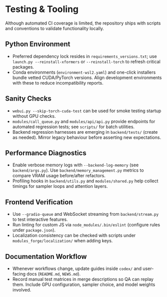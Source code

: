 # Testing & Tooling

Although automated CI coverage is limited, the repository ships with scripts and conventions to validate functionality locally.

## Python Environment
- Preferred dependency lock resides in `requirements_versions.txt`; use `launch.py --reinstall-xformers` or `--reinstall-torch` to refresh critical packages.
- Conda environments (`environment-wsl2.yaml`) and one-click installers bundle vetted CUDA/PyTorch versions. Align development environments with these to reduce incompatibility reports.

## Sanity Checks
- `webui.py --skip-torch-cuda-test` can be used for smoke testing startup without GPU checks.
- `modules/call_queue.py` and `modules/api/api.py` provide endpoints for automated regression tests; see `scripts/` for batch utilities.
- Backend regression harnesses are emerging in `backend/tests/` (create as needed). Mirror legacy behaviour before asserting new expectations.

## Performance Diagnostics
- Enable verbose memory logs with `--backend-log-memory` (see `backend/args.py`). Use `backend/memory_management.py` metrics to compare VRAM usage before/after refactors.
- Profiling hooks in `backend/utils.py` and `modules/shared.py` help collect timings for sampler loops and attention layers.

## Frontend Verification
- Use `--gradio-queue` and WebSocket streaming from `backend/stream.py` to test interactive features.
- Run linting for custom JS via `node_modules/.bin/eslint` (configure rules under `package.json`).
- Localization consistency can be checked with scripts under `modules_forge/localization/` when adding keys.

## Documentation Workflow
- Whenever workflows change, update guides inside `codex/` and user-facing docs (`README.md`, `NEWS.md`).
- Record manual test matrices in merge descriptions so QA can replay them. Include GPU configuration, sampler choice, and model weights involved.
